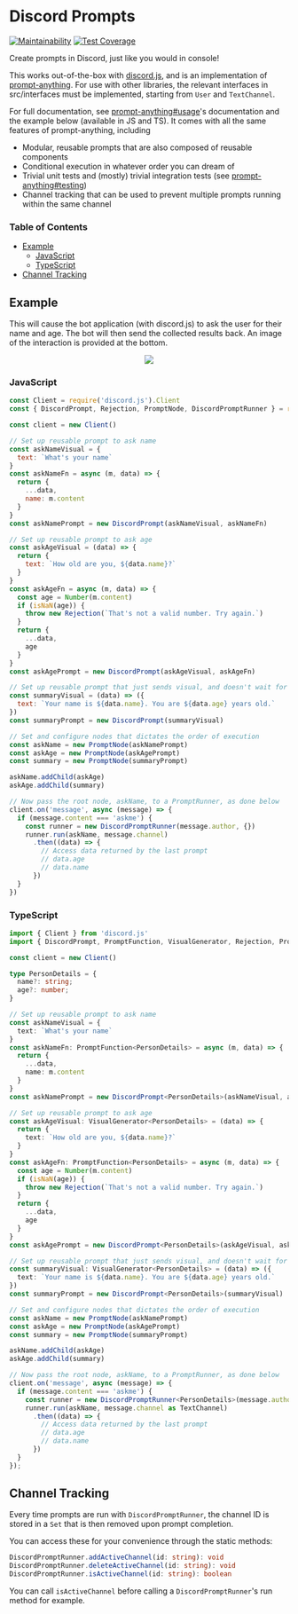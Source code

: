 # Discord Prompts
[![Maintainability](https://api.codeclimate.com/v1/badges/c4c08e63d9d7078a3b5b/maintainability)](https://codeclimate.com/github/synzen/discord.js-prompts/maintainability)
[![Test Coverage](https://api.codeclimate.com/v1/badges/c4c08e63d9d7078a3b5b/test_coverage)](https://codeclimate.com/github/synzen/discord.js-prompts/test_coverage)

Create prompts in Discord, just like you would in console!

This works out-of-the-box with [discord.js](https://discord.js.org/#/), and is an implementation of [prompt-anything](https://github.com/synzen/prompt-anything). For use with other libraries, the relevant interfaces in src/interfaces must be implemented, starting from `User` and `TextChannel`.

For full documentation, see [prompt-anything#usage](https://github.com/synzen/prompt-anything#usage)'s documentation and the example below (available in JS and TS). It comes with all the same features of prompt-anything, including

- Modular, reusable prompts that are also composed of reusable components
- Conditional execution in whatever order you can dream of
- Trivial unit tests and (mostly) trivial integration tests (see [prompt-anything#testing](https://github.com/synzen/prompt-anything#testing))
- Channel tracking that can be used to prevent multiple prompts running within the same channel

### Table of Contents

- [Example](#example)
  - [JavaScript](#javascript)
  - [TypeScript](#typescript)
- [Channel Tracking](#channel-tracking)

## Example

This will cause the bot application (with discord.js) to ask the user for their name and age. The bot will then send the collected results back. An image of the interaction is provided at the bottom.

<p align="center">
  <img src="https://i.imgur.com/DCydxh5.png">
</p>


### JavaScript
```js
const Client = require('discord.js').Client
const { DiscordPrompt, Rejection, PromptNode, DiscordPromptRunner } = require('discord-prompts')

const client = new Client()

// Set up reusable prompt to ask name
const askNameVisual = {
  text: `What's your name`
}
const askNameFn = async (m, data) => {
  return {
    ...data,
    name: m.content
  }
}
const askNamePrompt = new DiscordPrompt(askNameVisual, askNameFn)

// Set up reusable prompt to ask age
const askAgeVisual = (data) => {
  return {
    text: `How old are you, ${data.name}?`
  }
}
const askAgeFn = async (m, data) => {
  const age = Number(m.content)
  if (isNaN(age)) {
    throw new Rejection(`That's not a valid number. Try again.`)
  }
  return {
    ...data,
    age
  }
}
const askAgePrompt = new DiscordPrompt(askAgeVisual, askAgeFn)

// Set up reusable prompt that just sends visual, and doesn't wait for input
const summaryVisual = (data) => ({
  text: `Your name is ${data.name}. You are ${data.age} years old.`
})
const summaryPrompt = new DiscordPrompt(summaryVisual)

// Set and configure nodes that dictates the order of execution
const askName = new PromptNode(askNamePrompt)
const askAge = new PromptNode(askAgePrompt)
const summary = new PromptNode(summaryPrompt)

askName.addChild(askAge)
askAge.addChild(summary)

// Now pass the root node, askName, to a PromptRunner, as done below
client.on('message', async (message) => {
  if (message.content === 'askme') {
    const runner = new DiscordPromptRunner(message.author, {})
    runner.run(askName, message.channel)
      .then((data) => {
        // Access data returned by the last prompt
        // data.age
        // data.name
      })
  }
})
```

### TypeScript
```ts
import { Client } from 'discord.js'
import { DiscordPrompt, PromptFunction, VisualGenerator, Rejection, PromptNode, DiscordPromptRunner, TextChannel } from 'discord-prompts';

const client = new Client()

type PersonDetails = {
  name?: string;
  age?: number;
}

// Set up reusable prompt to ask name
const askNameVisual = {
  text: `What's your name`
}
const askNameFn: PromptFunction<PersonDetails> = async (m, data) => {
  return {
    ...data,
    name: m.content
  }
}
const askNamePrompt = new DiscordPrompt<PersonDetails>(askNameVisual, askNameFn)

// Set up reusable prompt to ask age
const askAgeVisual: VisualGenerator<PersonDetails> = (data) => {
  return {
    text: `How old are you, ${data.name}?`
  }
}
const askAgeFn: PromptFunction<PersonDetails> = async (m, data) => {
  const age = Number(m.content)
  if (isNaN(age)) {
    throw new Rejection(`That's not a valid number. Try again.`)
  }
  return {
    ...data,
    age
  }
}
const askAgePrompt = new DiscordPrompt<PersonDetails>(askAgeVisual, askAgeFn)

// Set up reusable prompt that just sends visual, and doesn't wait for input
const summaryVisual: VisualGenerator<PersonDetails> = (data) => ({
  text: `Your name is ${data.name}. You are ${data.age} years old.`
})
const summaryPrompt = new DiscordPrompt<PersonDetails>(summaryVisual)

// Set and configure nodes that dictates the order of execution
const askName = new PromptNode(askNamePrompt)
const askAge = new PromptNode(askAgePrompt)
const summary = new PromptNode(summaryPrompt)

askName.addChild(askAge)
askAge.addChild(summary)

// Now pass the root node, askName, to a PromptRunner, as done below
client.on('message', async (message) => {
  if (message.content === 'askme') {
    const runner = new DiscordPromptRunner<PersonDetails>(message.author, {})
    runner.run(askName, message.channel as TextChannel)
      .then((data) => {
        // Access data returned by the last prompt
        // data.age
        // data.name
      })
  }
});
```

## Channel Tracking

Every time prompts are run with `DiscordPromptRunner`, the channel ID is stored in a `Set` that is then removed upon prompt completion.

You can access these for your convenience through the static methods:

```ts
DiscordPromptRunner.addActiveChannel(id: string): void
DiscordPromptRunner.deleteActiveChannel(id: string): void
DiscordPromptRunner.isActiveChannel(id: string): boolean
```

You can call `isActiveChannel` before calling a `DiscordPromptRunner`'s run method for example.
